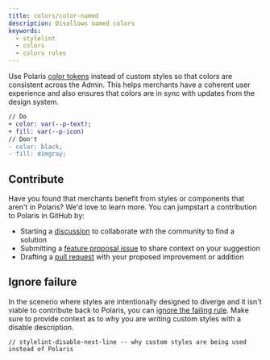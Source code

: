 ```yaml
---
title: colors/color-named
description: Disallows named colors
keywords:
  - stylelint
  - colors
  - colors rules
---
```


Use Polaris [color tokens](/tokens/colors) instead of custom styles so that colors are consistent across the Admin. This helps merchants have a coherent user experience and also ensures that colors are in sync with updates from the design system.

```diff
// Do
+ color: var(--p-text);
+ fill: var(--p-icon)
// Don't
- color: black;
- fill: dimgray;
```

## Contribute

Have you found that merchants benefit from styles or components that aren't in Polaris? We'd love to learn more. You can jumpstart a contribution to Polaris in GitHub by:

- Starting a [discussion](https://github.com/Shopify/polaris/discussions/6750) to collaborate with the community to find a solution
- Submitting a [feature proposal issue](https://github.com/Shopify/polaris/issues/new?assignees=&labels=Feature+request&template=FEATURE_REQUEST.md) to share context on your suggestion
- Drafting a [pull request](https://github.com/Shopify/polaris/pulls) with your proposed improvement or addition

## Ignore failure

In the scenerio where styles are intentionally designed to diverge and it isn't viable to contribute back to Polaris, you can [ignore the failing rule](https://stylelint.io/user-guide/ignore-code/#within-files). Make sure to provide context as to why you are writing custom styles with a disable description.

```
// stylelint-disable-next-line -- why custom styles are being used instead of Polaris
```
